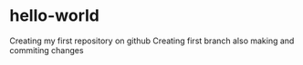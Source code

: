 # hello-world
Creating my first repository on github
Creating first branch also making and commiting changes
